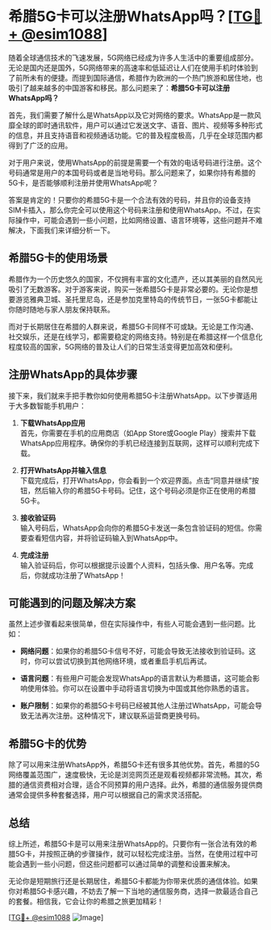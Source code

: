 # 希腊5G卡可以注册WhatsApp吗？[[TG💪+ @esim1088](https://t.me/s/esim1088)]

随着全球通信技术的飞速发展，5G网络已经成为许多人生活中的重要组成部分。无论是国内还是国外，5G网络带来的高速率和低延迟让人们在使用手机时体验到了前所未有的便捷。而提到国际通信，希腊作为欧洲的一个热门旅游和居住地，也吸引了越来越多的中国游客和移民。那么问题来了：**希腊5G卡可以注册WhatsApp吗？**

首先，我们需要了解什么是WhatsApp以及它对网络的要求。WhatsApp是一款风靡全球的即时通讯软件，用户可以通过它发送文字、语音、图片、视频等多种形式的信息，并且支持语音和视频通话功能。它的普及程度极高，几乎在全球范围内都得到了广泛的应用。

对于用户来说，使用WhatsApp的前提是需要一个有效的电话号码进行注册。这个号码通常是用户的本国号码或者是当地号码。那么问题来了，如果你持有希腊的5G卡，是否能够顺利注册并使用WhatsApp呢？

答案是肯定的！只要你的希腊5G卡是一个合法有效的号码，并且你的设备支持SIM卡插入，那么你完全可以使用这个号码来注册和使用WhatsApp。不过，在实际操作中，可能会遇到一些小问题，比如网络设置、语言环境等，这些问题并不难解决，下面我们来详细分析一下。

## 希腊5G卡的使用场景

希腊作为一个历史悠久的国家，不仅拥有丰富的文化遗产，还以其美丽的自然风光吸引了无数游客。对于游客来说，购买一张希腊5G卡是非常必要的。无论你是想要游览雅典卫城、圣托里尼岛，还是参加克里特岛的传统节日，一张5G卡都能让你随时随地与家人朋友保持联系。

而对于长期居住在希腊的人群来说，希腊5G卡同样不可或缺。无论是工作沟通、社交娱乐，还是在线学习，都需要稳定的网络支持。特别是在希腊这样一个信息化程度较高的国家，5G网络的普及让人们的日常生活变得更加高效和便利。

## 注册WhatsApp的具体步骤

接下来，我们就来手把手教你如何使用希腊5G卡注册WhatsApp。以下步骤适用于大多数智能手机用户：

1. **下载WhatsApp应用**  
   首先，你需要在手机的应用商店（如App Store或Google Play）搜索并下载WhatsApp应用程序。确保你的手机已经连接到互联网，这样可以顺利完成下载。

2. **打开WhatsApp并输入信息**  
   下载完成后，打开WhatsApp，你会看到一个欢迎界面。点击“同意并继续”按钮，然后输入你的希腊5G卡号码。记住，这个号码必须是你正在使用的希腊5G卡。

3. **接收验证码**  
   输入号码后，WhatsApp会向你的希腊5G卡发送一条包含验证码的短信。你需要查看短信内容，并将验证码输入到WhatsApp中。

4. **完成注册**  
   输入验证码后，你可以根据提示设置个人资料，包括头像、用户名等。完成后，你就成功注册了WhatsApp！

## 可能遇到的问题及解决方案

虽然上述步骤看起来很简单，但在实际操作中，有些人可能会遇到一些问题。比如：

- **网络问题**：如果你的希腊5G卡信号不好，可能会导致无法接收到验证码。这时，你可以尝试切换到其他网络环境，或者重启手机后再试。
  
- **语言问题**：有些用户可能会发现WhatsApp的语言默认为希腊语，这可能会影响使用体验。你可以在设置中手动将语言切换为中国或其他你熟悉的语言。

- **账户限制**：如果你的希腊5G卡号码已经被其他人注册过WhatsApp，可能会导致无法再次注册。这种情况下，建议联系运营商更换号码。

## 希腊5G卡的优势

除了可以用来注册WhatsApp外，希腊5G卡还有很多其他优势。首先，希腊的5G网络覆盖范围广，速度极快，无论是浏览网页还是观看视频都非常流畅。其次，希腊的通信资费相对合理，适合不同预算的用户选择。此外，希腊的通信服务提供商通常会提供多种套餐选择，用户可以根据自己的需求灵活搭配。

## 总结

综上所述，希腊5G卡是可以用来注册WhatsApp的。只要你有一张合法有效的希腊5G卡，并按照正确的步骤操作，就可以轻松完成注册。当然，在使用过程中可能会遇到一些小问题，但这些问题都可以通过简单的调整和设置来解决。

无论你是短期旅行还是长期居住，希腊5G卡都能为你带来优质的通信体验。如果你对希腊5G卡感兴趣，不妨去了解一下当地的通信服务商，选择一款最适合自己的套餐。相信我，它会让你的希腊之旅更加精彩！

[[TG💪+ @esim1088](https://t.me/s/esim1088) ![Image](https://i.postimg.cc/4NQfJmqS/Snipaste-2025-05-13-00-14-12.png)]